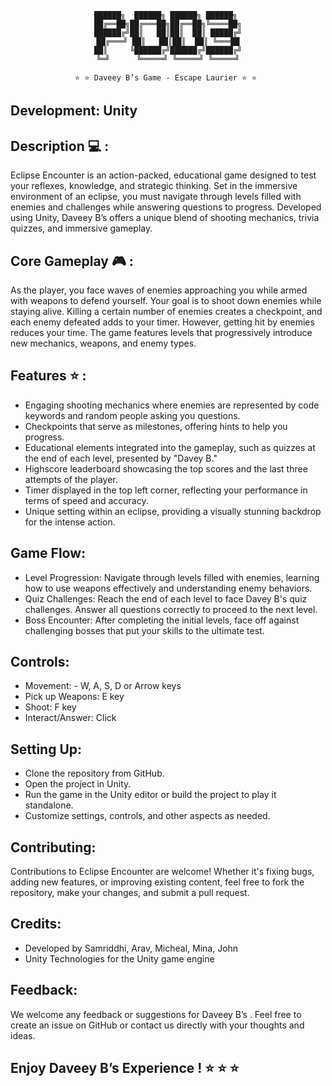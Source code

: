 <div align='center'>

```
██████╗  ██████╗ ██████╗ ██████╗ 
██╔══██╗██╔═══██╗██╔══██╗╚════██╗
██████╔╝██║   ██║██║  ██║ █████╔╝
██╔═══╝ ██║   ██║██║  ██║ ╚═══██
██║     ╚██████╔╝██████╔╝██████╔╝
╚═╝      ╚═════╝ ╚═════╝ ╚═════╝

⭐ ⭐ Daveey B’s Game - Escape Laurier ⭐ ⭐ 
```

</div>



## Development: Unity

## Description 💻 :
Eclipse Encounter is an action-packed, educational game designed to test your reflexes, knowledge, and strategic thinking. Set in the immersive environment of an eclipse, you must navigate through levels filled with enemies and challenges while answering questions to progress. Developed using Unity,  Daveey B’s  offers a unique blend of shooting mechanics, trivia quizzes, and immersive gameplay.
  
## Core Gameplay 🎮 :
As the player, you face waves of enemies approaching you while armed with weapons to defend yourself. Your goal is to shoot down enemies while staying alive. Killing a certain number of enemies creates a checkpoint, and each enemy defeated adds to your timer. However, getting hit by enemies reduces your time. The game features levels that progressively introduce new mechanics, weapons, and enemy types.

## Features ⭐ :
- Engaging shooting mechanics where enemies are represented by code keywords and random people asking you questions.
- Checkpoints that serve as milestones, offering hints to help you progress.
- Educational elements integrated into the gameplay, such as quizzes at the end of each level, presented by "Davey B."
- Highscore leaderboard showcasing the top scores and the last three attempts of the player.
- Timer displayed in the top left corner, reflecting your performance in terms of speed and accuracy.
- Unique setting within an eclipse, providing a visually stunning backdrop for the intense action.

## Game Flow:
- Level Progression: Navigate through levels filled with enemies, learning how to use weapons effectively and understanding enemy behaviors.
- Quiz Challenges: Reach the end of each level to face Davey B's quiz challenges. Answer all questions correctly to proceed to the next level.
- Boss Encounter: After completing the initial levels, face off against challenging bosses that put your skills to the ultimate test.

 ## Controls:
- Movement: - W, A, S, D or Arrow keys
- Pick up Weapons: E key
- Shoot: F key 
- Interact/Answer: Click 

## Setting Up:
- Clone the repository from GitHub.
- Open the project in Unity.
- Run the game in the Unity editor or build the project to play it standalone.
- Customize settings, controls, and other aspects as needed.

## Contributing:
Contributions to Eclipse Encounter are welcome! Whether it's fixing bugs, adding new features, or improving existing content, feel free to fork the repository, make your changes, and submit a pull request.

## Credits:
- Developed by Samriddhi, Arav, Micheal, Mina, John
- Unity Technologies for the Unity game engine

## Feedback:
We welcome any feedback or suggestions for Daveey B’s . Feel free to create an issue on GitHub or contact us directly with your thoughts and ideas.

## Enjoy  Daveey B’s  Experience ! ⭐ ⭐ ⭐
